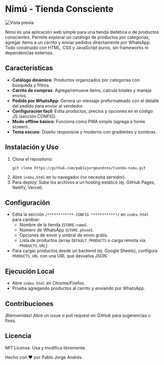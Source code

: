# Nimú - Tienda Consciente

![Vista previa](./imgs/preview.png) <!-- Si tienes una imagen de preview, agrégala aquí; de lo contrario, quita esta línea -->

Nimú es una aplicación web simple para una tienda dietética o de productos conscientes. Permite explorar un catálogo de productos por categorías, agregar items a un carrito y enviar pedidos directamente por WhatsApp. Todo construido con HTML, CSS y JavaScript puros, sin frameworks ni dependencias externas.

## Características
- **Catálogo dinámico**: Productos organizados por categorías con búsqueda y filtros.
- **Carrito de compras**: Agrega/remueve items, calcula totales y maneja envíos.
- **Pedido por WhatsApp**: Genera un mensaje preformateado con el detalle del pedido para enviar al vendedor.
- **Configuración fácil**: Edita productos, precios y opciones en el código JS (sección CONFIG).
- **Modo offline básico**: Funciona como PWA simple (agrega a home screen).
- **Tema oscuro**: Diseño responsive y moderno con gradientes y sombras.

## Instalación y Uso
1. Clona el repositorio:
   ```
   git clone https://github.com/pablojorgeandres/tienda-nimu.git
   ```
2. Abre `index.html` en tu navegador (no necesita servidor).
3. Para deploy: Sube los archivos a un hosting estático (ej. GitHub Pages, Netlify, Vercel).

## Configuración
- Edita la sección `/************ CONFIG ************/` en `index.html` para cambiar:
  - Nombre de la tienda (`STORE.name`).
  - Número de WhatsApp (`STORE.phone`).
  - Opciones de envío y umbral de envío gratis.
  - Lista de productos (array `DEFAULT_PRODUCTS` o carga remota vía `PRODUCTS_URL`).
- Para cargar productos desde un backend (ej. Google Sheets), configura `PRODUCTS_URL` con una URL que devuelva JSON.

## Ejecución Local
- Abre `index.html` en Chrome/Firefox.
- Prueba agregando productos al carrito y enviando por WhatsApp.

## Contribuciones
¡Bienvenidas! Abre un issue o pull request en GitHub para sugerencias o fixes.

## Licencia
MIT License. Usa y modifica libremente.

Hecho con ❤️ por Pablo Jorge Andrés.
